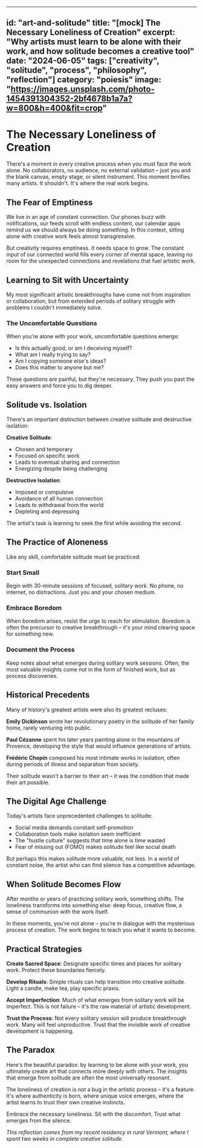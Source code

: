 
---
id: "art-and-solitude"
title: "[mock] The Necessary Loneliness of Creation"
excerpt: "Why artists must learn to be alone with their work, and how solitude becomes a creative tool"
date: "2024-06-05"
tags: ["creativity", "solitude", "process", "philosophy", "reflection"]
category: "poiesis"
image: "https://images.unsplash.com/photo-1454391304352-2bf4678b1a7a?w=800&h=400&fit=crop"
---

# The Necessary Loneliness of Creation

There's a moment in every creative process when you must face the work alone. No collaborators, no audience, no external validation – just you and the blank canvas, empty stage, or silent instrument. This moment terrifies many artists. It shouldn't. It's where the real work begins.

## The Fear of Emptiness

We live in an age of constant connection. Our phones buzz with notifications, our feeds scroll with endless content, our calendar apps remind us we should always be doing something. In this context, sitting alone with creative work feels almost transgressive.

But creativity requires emptiness. It needs space to grow. The constant input of our connected world fills every corner of mental space, leaving no room for the unexpected connections and revelations that fuel artistic work.

## Learning to Sit with Uncertainty

My most significant artistic breakthroughs have come not from inspiration or collaboration, but from extended periods of solitary struggle with problems I couldn't immediately solve.

### The Uncomfortable Questions

When you're alone with your work, uncomfortable questions emerge:
- Is this actually good, or am I deceiving myself?
- What am I really trying to say?
- Am I copying someone else's ideas?
- Does this matter to anyone but me?

These questions are painful, but they're necessary. They push you past the easy answers and force you to dig deeper.

## Solitude vs. Isolation

There's an important distinction between creative solitude and destructive isolation:

**Creative Solitude**:
- Chosen and temporary
- Focused on specific work
- Leads to eventual sharing and connection
- Energizing despite being challenging

**Destructive Isolation**:
- Imposed or compulsive
- Avoidance of all human connection
- Leads to withdrawal from the world
- Depleting and depressing

The artist's task is learning to seek the first while avoiding the second.

## The Practice of Aloneness

Like any skill, comfortable solitude must be practiced:

### Start Small
Begin with 30-minute sessions of focused, solitary work. No phone, no internet, no distractions. Just you and your chosen medium.

### Embrace Boredom
When boredom arises, resist the urge to reach for stimulation. Boredom is often the precursor to creative breakthrough – it's your mind clearing space for something new.

### Document the Process
Keep notes about what emerges during solitary work sessions. Often, the most valuable insights come not in the form of finished work, but as process discoveries.

## Historical Precedents

Many of history's greatest artists were also its greatest recluses:

**Emily Dickinson** wrote her revolutionary poetry in the solitude of her family home, rarely venturing into public.

**Paul Cézanne** spent his later years painting alone in the mountains of Provence, developing the style that would influence generations of artists.

**Frédéric Chopin** composed his most intimate works in isolation, often during periods of illness and separation from society.

Their solitude wasn't a barrier to their art – it was the condition that made their art possible.

## The Digital Age Challenge

Today's artists face unprecedented challenges to solitude:
- Social media demands constant self-promotion
- Collaboration tools make isolation seem inefficient
- The "hustle culture" suggests that time alone is time wasted
- Fear of missing out (FOMO) makes solitude feel like social death

But perhaps this makes solitude more valuable, not less. In a world of constant noise, the artist who can find silence has a competitive advantage.

## When Solitude Becomes Flow

After months or years of practicing solitary work, something shifts. The loneliness transforms into something else: deep focus, creative flow, a sense of communion with the work itself.

In these moments, you're not alone – you're in dialogue with the mysterious process of creation. The work begins to teach you what it wants to become.

## Practical Strategies

**Create Sacred Space**: Designate specific times and places for solitary work. Protect these boundaries fiercely.

**Develop Rituals**: Simple rituals can help transition into creative solitude. Light a candle, make tea, play specific praxis.

**Accept Imperfection**: Much of what emerges from solitary work will be imperfect. This is not failure – it's the raw material of artistic development.

**Trust the Process**: Not every solitary session will produce breakthrough work. Many will feel unproductive. Trust that the invisible work of creative development is happening.

## The Paradox

Here's the beautiful paradox: by learning to be alone with your work, you ultimately create art that connects more deeply with others. The insights that emerge from solitude are often the most universally resonant.

The loneliness of creation is not a bug in the artistic process – it's a feature. It's where authenticity is born, where unique voice emerges, where the artist learns to trust their own creative instincts.

Embrace the necessary loneliness. Sit with the discomfort. Trust what emerges from the silence.

*This reflection comes from my recent residency in rural Vermont, where I spent two weeks in complete creative solitude.*
